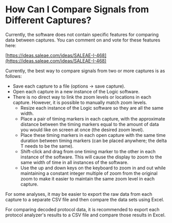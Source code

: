 # How Can I Compare Signals from Different Captures?

Currently, the software does not contain specific features for comparing data between captures. You can comment on and vote for these features here:

[https://ideas.saleae.com/ideas/SALEAE-I-468](https://ideas.saleae.com/ideas/SALEAE-I-468)

Currently, the best way to compare signals from two or more captures is as follows:

* Save each capture to a file (options -> save capture).
* Open each capture in a new instance of the Logic software.
* There is no direct way to link the zoom levels or locations in each capture. However, it is possible to manually match zoom levels.
  * Resize each instance of the Logic software so they are all the same width.&#x20;
  * Place a pair of timing markers in each capture, with the approximate distance between the timing markers equal to the amount of data you would like on screen at once (the desired zoom level).
  * Place these timing markers in each open capture with the same time duration between timing markers (can be placed anywhere; the delta T needs to be the same).
  * Shift-click and drag from one timing marker to the other in each instance of the software. This will cause the display to zoom to the same width of time in all instances of the software.
  * Use the up and down keys on the keyboard to zoom in and out while maintaining a constant integer multiple of zoom from the original zoom to make it easier to maintain the same zoom level in each capture.

For some analyses, it may be easier to export the raw data from each capture to a separate CSV file and then compare the data sets using Excel.

For comparing decoded protocol data, it is recommended to export each protocol analyzer's results to a CSV file and compare those results in Excel.
